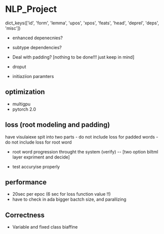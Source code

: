 # NLP_Project
dict_keys(['id', 'form', 'lemma', 'upos', 'xpos', 'feats', 'head', 'deprel', 'deps', 'misc'])
- enhanced depenecnies?
- subtype dependencies?
- Deal with padding? [nothing to be done!!! just keep in mind]

- droput
- initiaziion paramters

## optimization
- multigpu
- pytorch 2.0

## loss (root modeling and padding)
have visulaiexe spit into two parts
    - do not include loss for padded words
    - do not include loss for root word
- root word progression throught the system  (verify) -- [two option biltml layer expriment and decide]

- test accuryise properly



## performance
- 20sec per epoc (6 sec for loss function value !!)
- have to check in ada bigger bactch size, and parallizing


## Correctness
- Variable and fixed class biaffine